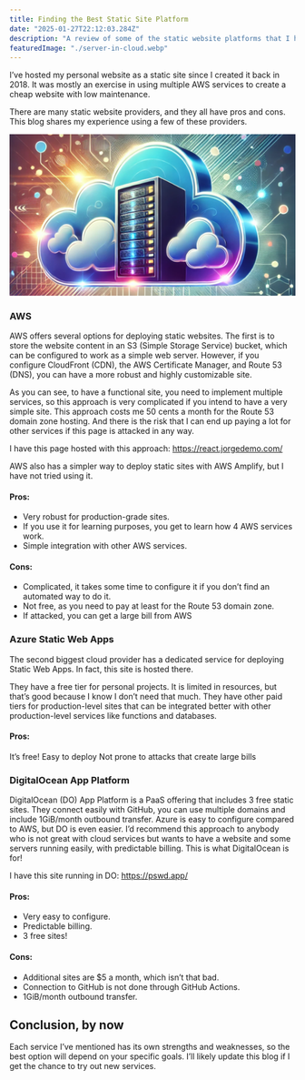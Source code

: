 ```yaml
---
title: Finding the Best Static Site Platform
date: "2025-01-27T22:12:03.284Z"
description: "A review of some of the static website platforms that I have tried."
featuredImage: "./server-in-cloud.webp"
---
```

I’ve hosted my personal website as a static site since I created it back in 2018. It was mostly an exercise in using multiple AWS services to create a cheap website with low maintenance.

There are many static website providers, and they all have pros and cons. This blog shares my experience using a few of these providers.  

![Clouds and Code](./banner.webp "AI generated computer in the cloud")

### AWS

AWS offers several options for deploying static websites. The first is to store the website content in an S3 (Simple Storage Service) bucket, which can be configured to work as a simple web server. However, if you configure CloudFront (CDN), the AWS Certificate Manager, and Route 53 (DNS), you can have a more robust and highly customizable site. 

As you can see, to have a functional site, you need to implement multiple services, so this approach is very complicated if you intend to have a very simple site. This approach costs me 50 cents a month for the Route 53 domain zone hosting. And there is the risk that I can end up paying a lot for other services if this page is attacked in any way. 

I have this page hosted with this approach: https://react.jorgedemo.com/ 

AWS also has a simpler way to deploy static sites with AWS Amplify, but I have not tried using it.

#### Pros:
- Very robust for production-grade sites.
- If you use it for learning purposes, you get to learn how 4 AWS services work.
- Simple integration with other AWS services.

#### Cons:
- Complicated, it takes some time to configure it if you don’t find an automated way to do it.
- Not free, as you need to pay at least for the Route 53 domain zone.
- If attacked, you can get a large bill from AWS

### Azure Static Web Apps

The second biggest cloud provider has a dedicated service for deploying Static Web Apps. In fact, this site is hosted there. 

They have a free tier for personal projects. It is limited in resources, but that’s good because I know I don’t need that much. They have other paid tiers for production-level sites that can be integrated better with other production-level services like functions and databases.

#### Pros:
It’s free! 
Easy to deploy
Not prone to attacks that create large bills

### DigitalOcean App Platform

DigitalOcean (DO) App Platform is a PaaS offering that includes 3 free static sites. They connect easily with GitHub, you can use multiple domains and include 1GiB/month outbound transfer. Azure is easy to configure compared to AWS, but DO is even easier. I’d recommend this approach to anybody who is not great with cloud services but wants to have a website and some servers running easily, with predictable billing. This is what DigitalOcean is for! 

I have this site running in DO: https://pswd.app/ 

#### Pros:
- Very easy to configure.
- Predictable billing.
- 3 free sites! 

#### Cons:
- Additional sites are $5 a month, which isn’t that bad.
- Connection to GitHub is not done through GitHub Actions.
- 1GiB/month outbound transfer. 

## Conclusion, by now

Each service I’ve mentioned has its own strengths and weaknesses, so the best option will depend on your specific goals. I’ll likely update this blog if I get the chance to try out new services.
